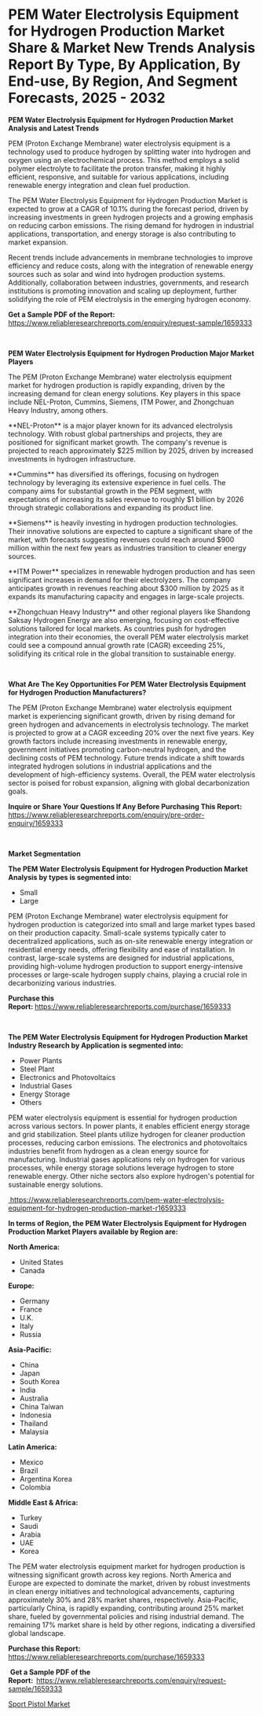 <p><h1>PEM Water Electrolysis Equipment for Hydrogen Production Market Share & Market New Trends Analysis Report By Type, By Application, By End-use, By Region, And Segment Forecasts, 2025 - 2032</h1></p><p><strong>PEM Water Electrolysis Equipment for Hydrogen Production Market Analysis and Latest Trends</strong></p>
<p><p>PEM (Proton Exchange Membrane) water electrolysis equipment is a technology used to produce hydrogen by splitting water into hydrogen and oxygen using an electrochemical process. This method employs a solid polymer electrolyte to facilitate the proton transfer, making it highly efficient, responsive, and suitable for various applications, including renewable energy integration and clean fuel production. </p><p>The PEM Water Electrolysis Equipment for Hydrogen Production Market is expected to grow at a CAGR of 10.1% during the forecast period, driven by increasing investments in green hydrogen projects and a growing emphasis on reducing carbon emissions. The rising demand for hydrogen in industrial applications, transportation, and energy storage is also contributing to market expansion. </p><p>Recent trends include advancements in membrane technologies to improve efficiency and reduce costs, along with the integration of renewable energy sources such as solar and wind into hydrogen production systems. Additionally, collaboration between industries, governments, and research institutions is promoting innovation and scaling up deployment, further solidifying the role of PEM electrolysis in the emerging hydrogen economy.</p></p>
<p><strong>Get a Sample PDF of the Report:&nbsp;</strong> <a href="https://www.reliableresearchreports.com/enquiry/request-sample/1659333?utm_campaign=3579&utm_medium=2&utm_source=Github&utm_content=ia&utm_term=23032025&utm_id=pem-water-electrolysis-equipment-for-hydrogen-production">https://www.reliableresearchreports.com/enquiry/request-sample/1659333</a></p>
<p>&nbsp;</p>
<p><strong>PEM Water Electrolysis Equipment for Hydrogen Production Major Market Players</strong></p>
<p><p>The PEM (Proton Exchange Membrane) water electrolysis equipment market for hydrogen production is rapidly expanding, driven by the increasing demand for clean energy solutions. Key players in this space include NEL-Proton, Cummins, Siemens, ITM Power, and Zhongchuan Heavy Industry, among others.</p><p>**NEL-Proton** is a major player known for its advanced electrolysis technology. With robust global partnerships and projects, they are positioned for significant market growth. The company's revenue is projected to reach approximately $225 million by 2025, driven by increased investments in hydrogen infrastructure.</p><p>**Cummins** has diversified its offerings, focusing on hydrogen technology by leveraging its extensive experience in fuel cells. The company aims for substantial growth in the PEM segment, with expectations of increasing its sales revenue to roughly $1 billion by 2026 through strategic collaborations and expanding its product line.</p><p>**Siemens** is heavily investing in hydrogen production technologies. Their innovative solutions are expected to capture a significant share of the market, with forecasts suggesting revenues could reach around $900 million within the next few years as industries transition to cleaner energy sources.</p><p>**ITM Power** specializes in renewable hydrogen production and has seen significant increases in demand for their electrolyzers. The company anticipates growth in revenues reaching about $300 million by 2025 as it expands its manufacturing capacity and engages in large-scale projects.</p><p>**Zhongchuan Heavy Industry** and other regional players like Shandong Saksay Hydrogen Energy are also emerging, focusing on cost-effective solutions tailored for local markets. As countries push for hydrogen integration into their economies, the overall PEM water electrolysis market could see a compound annual growth rate (CAGR) exceeding 25%, solidifying its critical role in the global transition to sustainable energy.</p></p>
<p>&nbsp;</p>
<p><strong>What Are The Key Opportunities For PEM Water Electrolysis Equipment for Hydrogen Production Manufacturers?</strong></p>
<p><p>The PEM (Proton Exchange Membrane) water electrolysis equipment market is experiencing significant growth, driven by rising demand for green hydrogen and advancements in electrolysis technology. The market is projected to grow at a CAGR exceeding 20% over the next five years. Key growth factors include increasing investments in renewable energy, government initiatives promoting carbon-neutral hydrogen, and the declining costs of PEM technology. Future trends indicate a shift towards integrated hydrogen solutions in industrial applications and the development of high-efficiency systems. Overall, the PEM water electrolysis sector is poised for robust expansion, aligning with global decarbonization goals.</p></p>
<p><strong>Inquire or Share Your Questions If Any Before Purchasing This Report:</strong> <a href="https://www.reliableresearchreports.com/enquiry/pre-order-enquiry/1659333?utm_campaign=3579&utm_medium=2&utm_source=Github&utm_content=ia&utm_term=23032025&utm_id=pem-water-electrolysis-equipment-for-hydrogen-production">https://www.reliableresearchreports.com/enquiry/pre-order-enquiry/1659333</a></p>
<p>&nbsp;</p>
<p><strong>Market Segmentation</strong></p>
<p><strong>The PEM Water Electrolysis Equipment for Hydrogen Production Market Analysis by types is segmented into:</strong></p>
<p><ul><li>Small</li><li>Large</li></ul></p>
<p><p>PEM (Proton Exchange Membrane) water electrolysis equipment for hydrogen production is categorized into small and large market types based on their production capacity. Small-scale systems typically cater to decentralized applications, such as on-site renewable energy integration or residential energy needs, offering flexibility and ease of installation. In contrast, large-scale systems are designed for industrial applications, providing high-volume hydrogen production to support energy-intensive processes or large-scale hydrogen supply chains, playing a crucial role in decarbonizing various industries.</p></p>
<p><strong>Purchase this Report:&nbsp;</strong><a href="https://www.reliableresearchreports.com/purchase/1659333?utm_campaign=3579&utm_medium=2&utm_source=Github&utm_content=ia&utm_term=23032025&utm_id=pem-water-electrolysis-equipment-for-hydrogen-production">https://www.reliableresearchreports.com/purchase/1659333</a></p>
<p>&nbsp;</p>
<p><strong>The PEM Water Electrolysis Equipment for Hydrogen Production Market Industry Research by Application is segmented into:</strong></p>
<p><ul><li>Power Plants</li><li>Steel Plant</li><li>Electronics and Photovoltaics</li><li>Industrial Gases</li><li>Energy Storage</li><li>Others</li></ul></p>
<p><p>PEM water electrolysis equipment is essential for hydrogen production across various sectors. In power plants, it enables efficient energy storage and grid stabilization. Steel plants utilize hydrogen for cleaner production processes, reducing carbon emissions. The electronics and photovoltaics industries benefit from hydrogen as a clean energy source for manufacturing. Industrial gases applications rely on hydrogen for various processes, while energy storage solutions leverage hydrogen to store renewable energy. Other niche sectors also explore hydrogen's potential for sustainable energy solutions.</p></p>
<p><a href="https://www.reliableresearchreports.com/pem-water-electrolysis-equipment-for-hydrogen-production-market-r1659333?utm_campaign=3579&utm_medium=2&utm_source=Github&utm_content=ia&utm_term=23032025&utm_id=pem-water-electrolysis-equipment-for-hydrogen-production">&nbsp;https://www.reliableresearchreports.com/pem-water-electrolysis-equipment-for-hydrogen-production-market-r1659333</a></p>
<p><strong>In terms of Region, the PEM Water Electrolysis Equipment for Hydrogen Production Market Players available by Region are:</strong></p>
<p>
    <p> <strong> North America: </strong>
        <ul>
            <li>United States</li>
            <li>Canada</li>
        </ul>
        </p> 
    <p> <strong> Europe: </strong>
        <ul>
            <li>Germany</li>
            <li>France</li>
            <li>U.K.</li>
            <li>Italy</li>
            <li>Russia</li>
        </ul>
        </p> 
    <p> <strong> Asia-Pacific: </strong>
        <ul>
            <li>China</li>
            <li>Japan</li>
            <li>South Korea</li>
            <li>India</li>
            <li>Australia</li>
            <li>China Taiwan</li>
            <li>Indonesia</li>
            <li>Thailand</li>
            <li>Malaysia</li>
        </ul>
        </p> 
    <p> <strong> Latin America: </strong>
        <ul>
            <li>Mexico</li>
            <li>Brazil</li>
            <li>Argentina Korea</li>
            <li>Colombia</li>
        </ul>
        </p> 
    <p> <strong> Middle East & Africa: </strong>
        <ul>
            <li>Turkey</li>
            <li>Saudi</li>
            <li>Arabia</li>
            <li>UAE</li>
            <li>Korea</li>
        </ul>
    </p>
    </p>
<p><p>The PEM water electrolysis equipment market for hydrogen production is witnessing significant growth across key regions. North America and Europe are expected to dominate the market, driven by robust investments in clean energy initiatives and technological advancements, capturing approximately 30% and 28% market shares, respectively. Asia-Pacific, particularly China, is rapidly expanding, contributing around 25% market share, fueled by governmental policies and rising industrial demand. The remaining 17% market share is held by other regions, indicating a diversified global landscape.</p></p>
<p><strong>Purchase this Report: </strong><a href="https://www.reliableresearchreports.com/purchase/1659333?utm_campaign=3579&utm_medium=2&utm_source=Github&utm_content=ia&utm_term=23032025&utm_id=pem-water-electrolysis-equipment-for-hydrogen-production">https://www.reliableresearchreports.com/purchase/1659333</a></p>
<p>&nbsp;<strong>Get a Sample PDF of the Report:&nbsp;&nbsp;</strong><a href="https://www.reliableresearchreports.com/enquiry/request-sample/1659333?utm_campaign=3579&utm_medium=2&utm_source=Github&utm_content=ia&utm_term=23032025&utm_id=pem-water-electrolysis-equipment-for-hydrogen-production">https://www.reliableresearchreports.com/enquiry/request-sample/1659333</a></p>
<p><strong></strong></p>
<p><p><a href="https://github.com/sawrovpipolo/Market-Research-Report-List-1/blob/main/sport-pistol-market.md?utm_campaign=3579&utm_medium=2&utm_source=Github&utm_content=ia&utm_term=23032025&utm_id=pem-water-electrolysis-equipment-for-hydrogen-production">Sport Pistol Market</a></p></p>